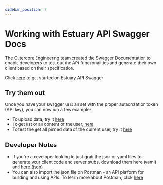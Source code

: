 ```yaml
---
sidebar_position: 7
---
```


# Working with Estuary API Swagger Docs

The Outercore Engineering team created the Swagger Documentation to enable developers to test out the API functionalities and generate their own client based on their specification.

Click [here](https://docs.estuary.tech/swagger-ui-page) to get started on Estuary API Swagger

## Try them out

Once you have your swagger ui is all set with the proper authorization token (API key), you can now run a few examples.

- To upload data, try it [here](https://docs.estuary.tech/swagger-ui-page#/content/post_content_add)
- To get list of all content of the user, [here](https://docs.estuary.tech/swagger-ui-page#/content/get_content_list)
- To test the get all pinned data of the current user, try it [here](https://docs.estuary.tech/swagger-ui-page#/content/get_pinning_pins)

## Developer Notes

- If you're a developer looking to just grab the json or yaml files to generate your client code and server stubs, download them [here (yaml)](https://raw.githubusercontent.com/application-research/estuary/master/docs/swagger.yaml) and [here (json)](https://raw.githubusercontent.com/application-research/estuary/master/docs/swagger.json)
- You can also import the json file on Postman - an API platform for building and using APIs. To learn more about Postman, click [here](https://www.postman.com/)
